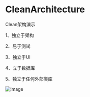 # CleanArchitecture
Clean架构演示


1、独立于架构


2、易于测试


3、独立于UI


4、立于数据库


5、独立于任何外部类库


 ![image](https://github.com/wangkangmao/CleanArchitecture/master/pic_01.png)
